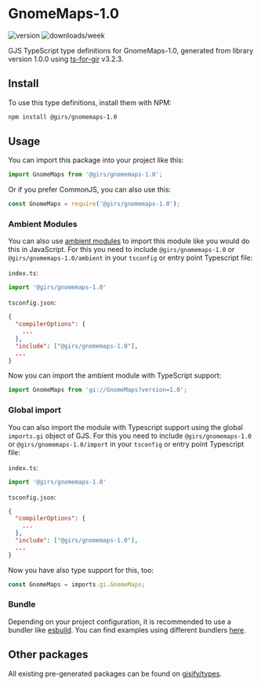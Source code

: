 
# GnomeMaps-1.0

![version](https://img.shields.io/npm/v/@girs/gnomemaps-1.0)
![downloads/week](https://img.shields.io/npm/dw/@girs/gnomemaps-1.0)


GJS TypeScript type definitions for GnomeMaps-1.0, generated from library version 1.0.0 using [ts-for-gir](https://github.com/gjsify/ts-for-gir) v3.2.3.


## Install

To use this type definitions, install them with NPM:
```bash
npm install @girs/gnomemaps-1.0
```

## Usage

You can import this package into your project like this:
```ts
import GnomeMaps from '@girs/gnomemaps-1.0';
```

Or if you prefer CommonJS, you can also use this:
```ts
const GnomeMaps = require('@girs/gnomemaps-1.0');
```

### Ambient Modules

You can also use [ambient modules](https://github.com/gjsify/ts-for-gir/tree/main/packages/cli#ambient-modules) to import this module like you would do this in JavaScript.
For this you need to include `@girs/gnomemaps-1.0` or `@girs/gnomemaps-1.0/ambient` in your `tsconfig` or entry point Typescript file:

`index.ts`:
```ts
import '@girs/gnomemaps-1.0'
```

`tsconfig.json`:
```json
{
  "compilerOptions": {
    ...
  },
  "include": ["@girs/gnomemaps-1.0"],
  ...
}
```

Now you can import the ambient module with TypeScript support: 

```ts
import GnomeMaps from 'gi://GnomeMaps?version=1.0';
```

### Global import

You can also import the module with Typescript support using the global `imports.gi` object of GJS.
For this you need to include `@girs/gnomemaps-1.0` or `@girs/gnomemaps-1.0/import` in your `tsconfig` or entry point Typescript file:

`index.ts`:
```ts
import '@girs/gnomemaps-1.0'
```

`tsconfig.json`:
```json
{
  "compilerOptions": {
    ...
  },
  "include": ["@girs/gnomemaps-1.0"],
  ...
}
```

Now you have also type support for this, too:

```ts
const GnomeMaps = imports.gi.GnomeMaps;
```

### Bundle

Depending on your project configuration, it is recommended to use a bundler like [esbuild](https://esbuild.github.io/). You can find examples using different bundlers [here](https://github.com/gjsify/ts-for-gir/tree/main/examples).

## Other packages

All existing pre-generated packages can be found on [gjsify/types](https://github.com/gjsify/types).

